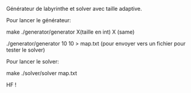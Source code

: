 Générateur de labyrinthe et solver avec taille adaptive.

Pour lancer le générateur:

make
./generator/generator X(taille en int) X (same)

./generator/generator 10 10 > map.txt (pour envoyer vers un fichier pour tester le solver)

Pour lancer le solver:

make
./solver/solver map.txt

HF !
